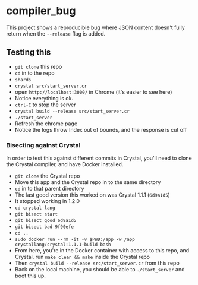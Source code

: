 # compiler_bug

This project shows a reproducible bug where JSON content doesn't fully return when the `--release` flag is added.

## Testing this

* `git clone` this repo
* `cd` in to the repo
* `shards`
* `crystal src/start_server.cr`
* open `http://localhost:3000/` in Chrome (it's easier to see here)
* Notice everything is ok.
* `ctrl-C` to stop the server
* `crystal build --release src/start_server.cr`
* `./start_server`
* Refresh the chrome page
* Notice the logs throw Index out of bounds, and the response is cut off

### Bisecting against Crystal

In order to test this against different commits in Crystal, you'll need
to clone the Crystal compiler, and have Docker installed.

* `git clone` the Crystal repo
* Move this app and the Crystal repo in to the same directory
* `cd` in to that parent directory
* The last good version this worked on was Crystal 1.1.1 (`6d9a1d5`)
* It stopped working in 1.2.0
* `cd crystal-lang`
* `git bisect start`
* `git bisect good 6d9a1d5`
* `git bisect bad 9f90efe`
* `cd ..`
* `sudo docker run --rm -it -v $PWD:/app -w /app crystallang/crystal:1.1.1-build bash`
* From here, you're in the Docker container with access to this repo, and Crystal. run `make clean && make` inside the Crystal repo
* Then `crystal build --release src/start_server.cr` from this repo
* Back on the local machine, you should be able to `./start_server` and boot this up.